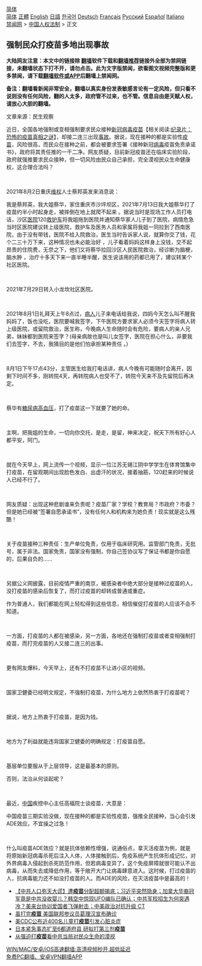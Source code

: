  <!-- 面包屑导航 --> <div class="breadcrumb"><!-- GTranslate: https://gtranslate.io/ -->  <div class="switcher notranslate">  <div class="selected">  <a href="#" onclick="return false;"> 简体</a>  </div>  <div class="option">  <a href="https://www.bannedbook.org" onclick="doGTranslate('zh-CN|zh-CN');jQuery('div.switcher div.selected a').html(jQuery(this).html());return false;" title="简体中文" class="nturl selected"> 简体</a>  <a href="https://www.bannedbook.org/zh-tw/" onclick="doGTranslate('zh-CN|zh-TW');jQuery('div.switcher div.selected a').html(jQuery(this).html());return false;" title="繁體中文" class="nturl"> 正體</a>  <a href="https://www.bannedbook.org/en/" onclick="doGTranslate('zh-CN|en');jQuery('div.switcher div.selected a').html(jQuery(this).html());return false;" title="English" class="nturl"> English</a>  <a href="https://www.bannedbook.org/ja/" onclick="doGTranslate('zh-CN|ja');jQuery('div.switcher div.selected a').html(jQuery(this).html());return false;" title="日本語" class="nturl"> 日語</a>  <a href="https://www.bannedbook.org/ko/" onclick="doGTranslate('zh-CN|ko');jQuery('div.switcher div.selected a').html(jQuery(this).html());return false;" title="한국어" class="nturl"> 한국어</a>  <a href="https://www.bannedbook.org/de/" onclick="doGTranslate('zh-CN|de');jQuery('div.switcher div.selected a').html(jQuery(this).html());return false;" title="Deutsch" class="nturl"> Deutsch</a>  <a href="https://www.bannedbook.org/fr/" onclick="doGTranslate('zh-CN|fr');jQuery('div.switcher div.selected a').html(jQuery(this).html());return false;" title="Français" class="nturl"> Français</a>  <a href="https://www.bannedbook.org/ru/" onclick="doGTranslate('zh-CN|ru');jQuery('div.switcher div.selected a').html(jQuery(this).html());return false;" title="Русский" class="nturl"> Русский</a>  <a href="https://www.bannedbook.org/es/" onclick="doGTranslate('zh-CN|es');jQuery('div.switcher div.selected a').html(jQuery(this).html());return false;" title="Español" class="nturl"> Español</a>  <a href="https://www.bannedbook.org/it/" onclick="doGTranslate('zh-CN|it');jQuery('div.switcher div.selected a').html(jQuery(this).html());return false;" title="Italiano" class="nturl"> Italiano</a>  </div>  </div>      <div class='breadcrumb-sub'><!-- Breadcrumb NavXT 6.3.0 --> <a href="https://www.bannedbook.org/" class="home">禁闻网</a> &gt; <a href="https://www.bannedbook.org/bnews/renquan/" class="category">中国人权法制</a> &gt; 正文</div></div><h2>强制民众打疫苗多地出现事故</h2> <p class="notice"><b>大陆网友注意：本文中的链接除 <a href="https://github.com/bannedbook/fanqiang" >翻墙</a>软件下载和<a href="https://github.com/killgcd/justmysocks/blob/master/README.md">翻墙推荐</a>链接外全部为禁网链接，未翻墙状态下打不开，请勿点击。此为文字版禁闻，欲看图文视频完整版和更多禁闻，请下载<a href="https://github.com/bannedbook/fanqiang">翻墙软件或APP</a>后翻墙上禁闻网。</p><p>备注：翻墙看新闻非常安全，翻墙以真实身份发表敏感言论有一定风险，但只看不说则没有任何风险，翻的人太多，政府管不过来，也不管。信息自由是天赋人权，请放心大胆的翻墙。</b></p>  <div class="entry"> <p>文章来源：民生观察    </p> <p>                                  近日，全国各地强制或变相强制要求民众接种<a href="https://www.bannedbook.org/bnews/tag/%e6%96%b0%e5%86%a0%e7%97%85%e6%af%92/" class="st_tag internal_tag" rel="tag" title="标签 新冠病毒 下的日志">新冠病毒</a><span class='wp_keywordlink'><a href="https://www.bannedbook.org/bnews/tculture/20160630/551027.html" title="疫苗" target="_blank">疫苗</a></span>【相关阅读:<a href='https://www.bannedbook.org/bnews/topimagenews/20180408/925060.html' target='_blank'>纪录片：恐怖的疫苗真相之谜</a>】，却接二连三出现<a href="https://www.bannedbook.org/bnews/tag/%E4%BA%8B%E6%95%85/" class="st_tag internal_tag" rel="tag" title="标签 事故 下的日志">事故</a>。据说，现在接种的都是实验性<a href="https://www.bannedbook.org/bnews/tag/%e7%96%ab%e8%8b%97/" class="st_tag internal_tag" rel="tag" title="标签 疫苗 下的日志">疫苗</a>，风险很高，而民众在接种之前，都会被要求签署《接种新冠<a href="https://www.bannedbook.org/bnews/tag/%e7%97%85%e6%af%92/" class="st_tag internal_tag" rel="tag" title="标签 病毒 下的日志">病毒</a>疫苗免责承诺书》，政府将其责任推的一干二净。网友质疑，目前新冠疫苗还在临床实验阶段，政府就强推要求民众接种，但一切风险由民众自己承担，完全漠视民众生命健康权，这合理合法吗？</p> <p /> &nbsp;</p> <p /> 2021年8月2日重庆<span class='wp_keywordlink_affiliate'><a href="https://www.bannedbook.org/bnews/weiquan/" title="维权" target="_blank">维权</a></span>人士蔡邦英发来消息说：</p> <p /> 我是蔡邦英，我大姐蔡华，家住重庆市沙坪坝区，2021年7月13日我大姐蔡华打了疫苗约半小时起身走，被摔倒在地上就爬不起来 。据说当时是现场工作人员打电话，沙区<a href="https://www.bannedbook.org/bnews/tag/%E5%8C%BB%E9%99%A2/" class="st_tag internal_tag" rel="tag" title="标签 医院 下的日志">医院</a>120<a href="https://www.bannedbook.org/bnews/tag/%E6%95%91%E6%8A%A4%E8%BD%A6/" class="st_tag internal_tag" rel="tag" title="标签 救护车 下的日志">救护车</a>将我姐拖到医院并通知蔡华家人儿子到了医院，病情危急当时区医院建议转上级医院，救护车及医务人员和家属将我姐一同拉到了西南医院，由于没有带钱，医院不给入院救治，医生当时告诉家人说，就算你交了钱，花个二三十万下来，这种情况也未必能治好 ，儿子看着妈妈这样身上没钱，交不起昂贵的住院费，无奈之下，他们又将蔡华拉回沙区人民医院救治，经诊断为脑梗，脑水肿 ，治疗十多天下来一直半睡半醒，医生说该用的药都已用了，建议转某个社区医院。</p> <p /> &nbsp;</p> <p /> 2021年7月29日转入小龙坎社区医院。</p> <p /> &nbsp;</p> <p /> 2021年8月1日礼拜天上午8点过，<a href="https://www.bannedbook.org/bnews/tag/%E7%97%85%E4%BA%BA/" class="st_tag internal_tag" rel="tag" title="标签 病人 下的日志">病人</a>儿子来电话给我说，四妈今天怎么叫不醒我妈妈了，饭也没吃，医院要喊我签字，下午医院方要求家人必须今天签字将病人转上级医院，或留院救治，医生称，今晚病人生命随时会有危险，要病人的亲人兄弟，妹妹都到医院来签字？(母亲病故也是叫儿女签字，医院在担心什么，非要我们去签字，不去，我猜目的是他们怕承担某种责任 。)</p> <p /> &nbsp;</p> <p /> 8月1日下午17点43分，主管医生给我打电话讲，病人今晚有可能随时会离开，因剩下时间不多，刚转院4天，再转院病人也受不了，转院今天来不及先留院后再决定。</p>  <p /> &nbsp;</p> <p /> 蔡华有<a href="https://www.bannedbook.org/bnews/tag/%e7%b3%96%e5%b0%bf%e7%97%85/" class="st_tag internal_tag" rel="tag" title="标签 糖尿病 下的日志">糖尿病</a><a href="https://www.bannedbook.org/bnews/tag/%e9%ab%98%e8%a1%80%e5%8e%8b/" class="st_tag internal_tag" rel="tag" title="标签 高血压 下的日志">高血压</a>，打了疫苗这一下就要了她的命。</p> <p /> &nbsp;</p> <p /> 主啊，把我姐的生命，一切向你交托，是走，是留，神来决定，祝天下所有好心人都平安，阿门。</p> <p /> &nbsp;</p> <p /> 就在今天早上，网上流传一个视频，显示一位江苏无锡江阴中学学生在体育馆集中打疫苗，在留观期间出现脸色发白、出虚汗的状况，接着抽筋，120赶来的时候说人已经不行了。</p> <p /> &nbsp;</p> <p /> 网友质疑：出现这种悲剧谁来负责呢？疫苗厂家？学校？教育局？市政府？市委？但是她已经被&ldquo;签署自愿承诺书&rdquo;，没有任何人和机构来为她负责！现实就是这么残酷！</p> <p /> &nbsp;</p> <p /> 关于疫苗接种三种责任：生产单位免责，仅用于临床研究用。监管部门免责，无批号，属于非法。国家免责，国家没有强制，你自己签协议写了保证书都是你自愿的，后果自负的&#8230;&#8230;</p> <p /> &nbsp;</p>  <p /> 另据公义网披露，目前疫情严重的南京，被感染者中绝大部分是接种过疫苗的人，没打疫苗的感染后恢复了，而打过疫苗的却转成普通或重症。</p> <p /> <p /> <p /> 作为普通人，我们都能在网上轻松得到这些信息，相信催促打疫苗的人应该不会不知道。</p> <p /> &nbsp;</p> <p /> 一方面，打疫苗的人都在被感染，另一方面，各地还在强制打疫苗或者变相强制打疫苗，而打完疫苗的人又接二连三的出事。</p> <p /> &nbsp;</p> <p /> 更有网友爆料，今天早上，还有不打疫苗不让进小区的视频。</p> <p /> &nbsp;</p> <p /> 国家卫健委已经明文规定，不强制打疫苗，为什么地方上依然热衷于打疫苗呢？</p> <p /> &nbsp;</p> <p /> 据说，地方上热衷于打疫苗，是因为钱。</p> <p /> &nbsp;</p>  <p /> 地方为了利益就能违背国家卫健委的明确规定：打疫苗自愿。</p> <p /> &nbsp;</p> <p /> 基层单位要服从于上层领导，这是最基本的原则。</p> <p /> <p /> <p /> 否则，法治从何谈起呢？</p> <p /> &nbsp;</p> <p /> 最近，<span class='wp_keywordlink_affiliate'><a href="https://www.bannedbook.org/" title="中国" target="_blank">中国</a></span>疾控中心主任高福院士谈疫苗，大意是：</p> <p /> <p /> <p /> 中国疫苗三期实验没做，现在接种的都是实验性疫苗，强推全民接种，当心会引发ADE效应，不宜操之过急！</p> <p /> &nbsp;</p> <p /> 什么叫疫苗ADE效应？就是抗体依赖性增强，说通俗点，拿灭活疫苗为例，就是将原始新冠病毒杀死后注入人体，人体接触到后，免疫系统产生抗体形成记忆，对外界病毒入侵起到杀死防范作用，但若病毒变异了，这个免疫屏障就很可能认不出病毒，从而失去或降低作用，等于敞开大门让病毒肆意进入。这时候，打过疫苗的人，抗病毒能力还不如没打疫苗的人。而ADE的风险，在灭活疫苗中是最高的！</p> <p /> </p> <p /> <p /> <ul class='op-related-articles' title='相关阅读'> <li><a href='https://www.bannedbook.org/bnews/bannedvideo/20210803/1599161.html' target='_blank'>【中共人口弥天大谎】遭<b>疫苗</b>分配超额揭底；习近平突然隐身；加拿大华裔冠军竟是中共没收婴儿？韩空中惊现UFO编队已确认；中共军校招生为何突遇冷？美来台协训爱国者飞弹射击；中美政治对抗升级 CT</a></li> <li><a href='https://www.bannedbook.org/bnews/cnnews/20210803/1599160.html' target='_blank'>虽打完<b>疫苗</b> 美国联邦参议员葛理汉宣布确诊</a></li> <li><a href='https://www.bannedbook.org/bnews/bannedvideo/20210803/1599157.html' target='_blank'>美CDC公布近400名儿童打<b>疫苗</b>引发心脏炎症</a></li> <li><a href='https://www.bannedbook.org/bnews/taiwannews/20210803/1599156.html' target='_blank'>日本紧急事态扩至6都道府县 研拟打第三剂<b>疫苗</b></a></li> <li><a href='https://www.bannedbook.org/bnews/renquan/20210803/1599154.html' target='_blank'>从强迫打<b>疫苗</b>看中共当局对民众生命的漠视</a></li> </ul> <p class="texttj"> <a href="https://github.com/bannedbook/fanqiang/wiki/V2ray%E6%9C%BA%E5%9C%BA" target="_blank">WIN/MAC/安卓/iOS高速翻墙:高清视频秒开,超低延迟</a><br/> <a href="https://github.com/bannedbook/fanqiang/wiki/%E7%A6%81%E9%97%BB%E7%BD%91%E5%AE%89%E5%8D%93%E7%BF%BB%E5%A2%99%E6%96%B0%E9%97%BBAPP" target="_blank">免费PC翻墙、安卓VPN翻墙APP</a></p> <p/> </p><a name='sharetosocial'></a>  <div style="margin-bottom:5px;padding-bottom:5px;clear:both"> <div id="archive-pix-1" class="banner-ads"> <!-- AuctionX Display platform tag START --> <div id="26318x728x90x621x_ADSLOT2" clicktrack="%%CLICK_URL_ESC%%"></div> <!-- AuctionX Display platform tag END --> </div> <div id="archive-pix-2" class="banner-ads"> <!-- AuctionX Display platform tag START --> <div id="26315x300x250x621x_ADSLOT2" clicktrack="%%CLICK_URL_ESC%%"></div> <!-- AuctionX Display platform tag END --> </div> </div>  <div id="archive-pix-1" class="banner-ads"> <!-- AuctionX Display platform tag START --> <div id="26318x728x90x621x_ADSLOT3" clicktrack="%%CLICK_URL_ESC%%"></div> <!-- AuctionX Display platform tag END --> </div> </div><!--END ENTRY--> 
